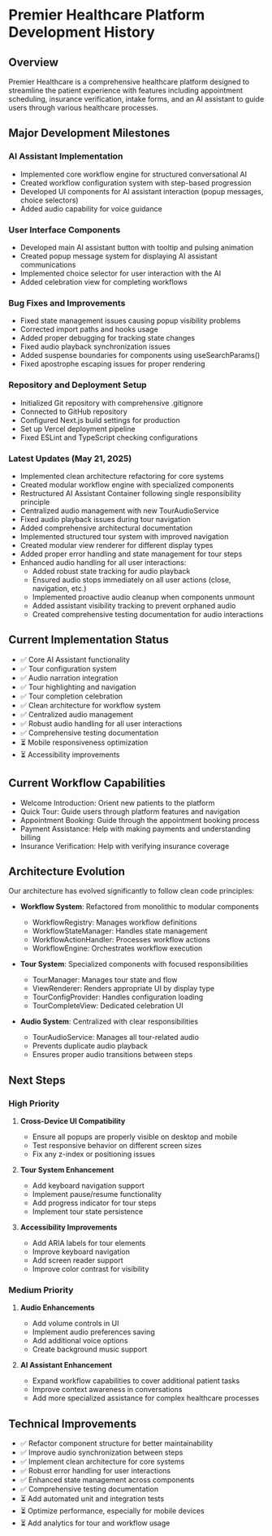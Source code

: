 # Premier Healthcare Platform Development History

## Overview
Premier Healthcare is a comprehensive healthcare platform designed to streamline the patient experience with features including appointment scheduling, insurance verification, intake forms, and an AI assistant to guide users through various healthcare processes.

## Major Development Milestones

### AI Assistant Implementation
- Implemented core workflow engine for structured conversational AI
- Created workflow configuration system with step-based progression
- Developed UI components for AI assistant interaction (popup messages, choice selectors)
- Added audio capability for voice guidance

### User Interface Components
- Developed main AI assistant button with tooltip and pulsing animation
- Created popup message system for displaying AI assistant communications
- Implemented choice selector for user interaction with the AI
- Added celebration view for completing workflows

### Bug Fixes and Improvements
- Fixed state management issues causing popup visibility problems
- Corrected import paths and hooks usage
- Added proper debugging for tracking state changes
- Fixed audio playback synchronization issues
- Added suspense boundaries for components using useSearchParams()
- Fixed apostrophe escaping issues for proper rendering

### Repository and Deployment Setup
- Initialized Git repository with comprehensive .gitignore
- Connected to GitHub repository
- Configured Next.js build settings for production
- Set up Vercel deployment pipeline
- Fixed ESLint and TypeScript checking configurations

### Latest Updates (May 21, 2025)
- Implemented clean architecture refactoring for core systems
- Created modular workflow engine with specialized components
- Restructured AI Assistant Container following single responsibility principle
- Centralized audio management with new TourAudioService
- Fixed audio playback issues during tour navigation
- Added comprehensive architectural documentation
- Implemented structured tour system with improved navigation
- Created modular view renderer for different display types
- Added proper error handling and state management for tour steps
- Enhanced audio handling for all user interactions:
  - Added robust state tracking for audio playback
  - Ensured audio stops immediately on all user actions (close, navigation, etc.)
  - Implemented proactive audio cleanup when components unmount
  - Added assistant visibility tracking to prevent orphaned audio
  - Created comprehensive testing documentation for audio interactions

## Current Implementation Status
- ✅ Core AI Assistant functionality
- ✅ Tour configuration system
- ✅ Audio narration integration
- ✅ Tour highlighting and navigation
- ✅ Tour completion celebration
- ✅ Clean architecture for workflow system
- ✅ Centralized audio management
- ✅ Robust audio handling for all user interactions
- ✅ Comprehensive testing documentation
- ⏳ Mobile responsiveness optimization
- ⏳ Accessibility improvements

## Current Workflow Capabilities
- Welcome Introduction: Orient new patients to the platform
- Quick Tour: Guide users through platform features and navigation
- Appointment Booking: Guide through the appointment booking process
- Payment Assistance: Help with making payments and understanding billing
- Insurance Verification: Help with verifying insurance coverage

## Architecture Evolution
Our architecture has evolved significantly to follow clean code principles:

- **Workflow System**: Refactored from monolithic to modular components
  - WorkflowRegistry: Manages workflow definitions
  - WorkflowStateManager: Handles state management
  - WorkflowActionHandler: Processes workflow actions
  - WorkflowEngine: Orchestrates workflow execution

- **Tour System**: Specialized components with focused responsibilities
  - TourManager: Manages tour state and flow
  - ViewRenderer: Renders appropriate UI by display type
  - TourConfigProvider: Handles configuration loading
  - TourCompleteView: Dedicated celebration UI

- **Audio System**: Centralized with clear responsibilities
  - TourAudioService: Manages all tour-related audio
  - Prevents duplicate audio playback
  - Ensures proper audio transitions between steps

## Next Steps

### High Priority
1. **Cross-Device UI Compatibility**
   - Ensure all popups are properly visible on desktop and mobile
   - Test responsive behavior on different screen sizes
   - Fix any z-index or positioning issues

2. **Tour System Enhancement**
   - Add keyboard navigation support
   - Implement pause/resume functionality
   - Add progress indicator for tour steps
   - Implement tour state persistence

3. **Accessibility Improvements**
   - Add ARIA labels for tour elements
   - Improve keyboard navigation
   - Add screen reader support
   - Improve color contrast for visibility

### Medium Priority
1. **Audio Enhancements**
   - Add volume controls in UI
   - Implement audio preferences saving
   - Add additional voice options
   - Create background music support

2. **AI Assistant Enhancement**
   - Expand workflow capabilities to cover additional patient tasks
   - Improve context awareness in conversations
   - Add more specialized assistance for complex healthcare processes

## Technical Improvements
- ✅ Refactor component structure for better maintainability
- ✅ Improve audio synchronization between steps
- ✅ Implement clean architecture for core systems
- ✅ Robust error handling for user interactions
- ✅ Enhanced state management across components
- ✅ Comprehensive testing documentation
- ⏳ Add automated unit and integration tests
- ⏳ Optimize performance, especially for mobile devices
- ⏳ Add analytics for tour and workflow usage